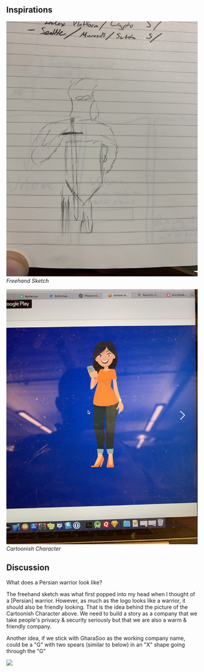 ## Inspirations
![](warrior-logo_sketch.jpeg?raw=true)
*Freehand Sketch*

![](warrior-logo_cartoon.jpeg?raw=true)
*Cartoonish Character*

## Discussion
What does a Persian warrior look like?

The freehand sketch was what first popped into my head when I thought of a [Persian] warrior. However, as much as the logo looks like a warrior, it should also be friendly looking. That is the idea behind the picture of the Cartoonish Character above. We need to build a story as a company that we take people's privacy & security seriously but that we are also a warm & friendly company.

Another idea, if we stick with GharaSoo as the working company name, could be a "G" with two spears (similar to below) in an "X" shape going through the "G"

![](https://images4.wikia.nocookie.net/__cb20110722211134/deadliestwarrior/images/5/59/Mm.jpg?raw=true)
